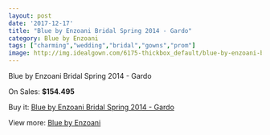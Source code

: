 ```yaml
---
layout: post
date: '2017-12-17'
title: "Blue by Enzoani Bridal Spring 2014 - Gardo"
category: Blue by Enzoani
tags: ["charming","wedding","bridal","gowns","prom"]
image: http://img.idealgown.com/6175-thickbox_default/blue-by-enzoani-bridal-spring-2014-gardo.jpg
---
```

Blue by Enzoani Bridal Spring 2014 - Gardo

On Sales: **$154.495**
<a href="https://www.idealgown.com/en/blue-by-enzoani/2695-blue-by-enzoani-bridal-spring-2014-gardo.html"><amp-img layout="responsive" width="600" height="600" src="//img.idealgown.com/6175-thickbox_default/blue-by-enzoani-bridal-spring-2014-gardo.jpg" alt="Blue by Enzoani Bridal Spring 2014 - Gardo 0" /></a>
<a href="https://www.idealgown.com/en/blue-by-enzoani/2695-blue-by-enzoani-bridal-spring-2014-gardo.html"><amp-img layout="responsive" width="600" height="600" src="//img.idealgown.com/6174-thickbox_default/blue-by-enzoani-bridal-spring-2014-gardo.jpg" alt="Blue by Enzoani Bridal Spring 2014 - Gardo 1" /></a>

Buy it: [Blue by Enzoani Bridal Spring 2014 - Gardo](https://www.idealgown.com/en/blue-by-enzoani/2695-blue-by-enzoani-bridal-spring-2014-gardo.html "Blue by Enzoani Bridal Spring 2014 - Gardo")

View more: [Blue by Enzoani](https://www.idealgown.com/en/33-blue-by-enzoani "Blue by Enzoani")